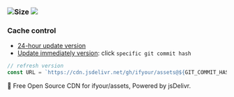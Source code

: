### ![Size](https://github-size-badge.herokuapp.com/ifyour/assets.svg) [![](https://data.jsdelivr.com/v1/package/gh/ifyour/assets/badge)](https://www.jsdelivr.com/package/gh/ifyour/assets)

### Cache control

- [24-hour update version](https://cdn.jsdelivr.net/gh/ifyour/assets@latest/)
- [Update immediately version](https://www.jsdelivr.com/package/gh/ifyour/assets): click `specific git commit hash`

```js
// refresh version
const URL = `https://cdn.jsdelivr.net/gh/ifyour/assets@${GIT_COMMIT_HASH}/`
```

🦄 Free Open Source CDN for ifyour/assets, Powered by jsDelivr.
